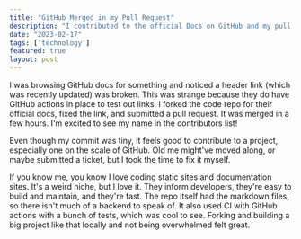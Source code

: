 ```yaml
---
title: "GitHub Merged in my Pull Request"
description: "I contributed to the official Docs on GitHub and my pull request was merged within a few hours."
date: "2023-02-17"
tags: ['technology']
featured: true
layout: post
---
```


I was browsing GitHub docs for something and noticed a header link (which was recently updated) was broken. This was strange because they do have GitHub actions in place to test out links. I forked the code repo for their official docs, fixed the link, and submitted a pull request. It was merged in a few hours. I'm excited to see my name in the contributors list!

Even though my commit was tiny, it feels good to contribute to a project, especially one on the scale of GitHub. Old me might've moved along, or maybe submitted a ticket, but I took the time to fix it myself. 

If you know me, you know I love coding static sites and documentation sites. It's a weird niche, but I love it. They inform developers, they're easy to build and maintain, and they're fast. The repo itself had the markdown files, so there isn't much of a backend to speak of. It also used CI with GitHub actions with a bunch of tests, which was cool to see. Forking and building a big project like that locally and not being overwhelmed felt great.
